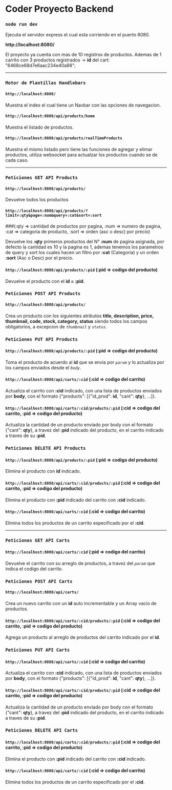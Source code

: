 # Coder Proyecto Backend

### `node run dev`

Ejecuta el servidor express el cual esta corriendo en el puerto 8080.

**http://localhost:8080/**

El proyecto ya cuenta con mas de 10 registros de productos.
Ademas de 1 carrito con 3 productos registrados -> **id** del cart: "6468ce68d7e6aac234e40a88";

***

### `Motor de Plantillas Handlebars`

#### `http://localhost:8080/`

Muestra el index el cual tiene un Navbar con las opciones de navegacion.

#### `http://localhost:8080/api/products/home`

Muestra el listado de productos.

#### `http://localhost:8080/api/products/realTimeProducts`

Muestra el mismo listado pero tiene las funciones de agregar y elimar productos, 
utiliza websocket para actualzar los productos cuando se de cada caso.

***

### `Peticiones GET API Products`

#### `http://localhost:8080/api/products/`

Devuelve todos los productos

#### `http://localhost:8080/api/products/?limit=:qty&page=:num&query=:cat&sort=:sort`

###(:qty => cantidad de productos por pagina, :num => numero de pagina, :cat => categoria de producto, :sort => orden (asc o desc) por precio)

Devuelve los **:qty** primeros productos del N° **:num** de pagina asignada, por defecto la cantidad es 10 y la pagina es 1,
ademas tenemos los parametros de query y sort los cuales hacen un filtro por **:cat** (Categoria) y un orden **:sort** (Asc o Desc) por el precio.

#### `http://localhost:8080/api/products/:pid` (:pid => codigo del producto)

Devuelve el producto con el **id = :pid**.

### `Peticiones POST API Products`

#### `http://localhost:8080/api/products/`

Crea un producto con los siguientes atributos **title, description, price, thumbnail, code, stock, category, status**
siendo todos los campos obligatorios, a excepcion de _`thumbnail`_ y _`status`_.

### `Peticiones PUT API Products`

#### `http://localhost:8080/api/products/:pid` (:pid => codigo del producto)

Toma el producto de acuerdo al **id** que se envia por _`param`_ y lo actualiza por los campos enviados desde el _`body`_.

#### `http://localhost:8080/api/carts/:cid` (:cid => codigo del carrito)

Actualiza el carrito con **:cid** indicado, con una lista de productos enviados por **body**, con el formato {"products": [{"id_prod": **id**, "cant": **qty**}, ...]}.

#### `http://localhost:8080/api/carts/:cid/products/:pid` (:cid => codigo del carrito, :pid => codigo del producto)

Actualiza la cantidad de un producto enviado por body con el formato {"cant": **qty**}, a travez del **:pid** indicado del producto, 
en el carrito indicado a traves de su **:pid**.

### `Peticiones DELETE API Products`

#### `http://localhost:8080/api/products/:pid` (:pid => codigo del producto)

Elimina el producto con **id** indicado.

#### `http://localhost:8080/api/carts/:cid/products/:pid` (:cid => codigo del carrito, :pid => codigo del producto)

Elimina el producto con **:pid** indicado del carrito con **:cid** indicado.

#### `http://localhost:8080/api/carts/:cid` (:cid => codigo del carrito)

Elimina todos los productos de un carrito especificado por el **:cid**.

***

### `Peticiones GET API Carts`

#### `http://localhost:8080/api/carts/:cid` (:pid => codigo del carrito)

Devuelve el carrito con su arreglo de productos, a travez del _`param`_ que indica el codigo del carrito.

### `Peticiones POST API Carts`

#### `http://localhost:8080/api/carts/`

Crea un nuevo carrito con un **id** auto incrementable y un Array vacio de productos.

#### `http://localhost:8080/api/carts/:cid/products/:pid` (:cid => codigo del carrito, :pid => codigo del producto)

Agrega un producto al arreglo de productos del carrito indicado por el **id**.

### `Peticiones PUT API Carts`

#### `http://localhost:8080/api/carts/:cid` (:cid => codigo del carrito)

Actualiza el carrito con **:cid** indicado, con una lista de productos enviados por **body**, con el formato {"products": [{"id_prod": **id**, "cant": **qty**}, ...]}.

#### `http://localhost:8080/api/carts/:cid/products/:pid` (:cid => codigo del carrito, :pid => codigo del producto)

Actualiza la cantidad de un producto enviado por body con el formato {"cant": **qty**}, a travez del **:pid** indicado del producto, 
en el carrito indicado a traves de su **:pid**.

### `Peticiones DELETE API Carts`

#### `http://localhost:8080/api/carts/:cid/products/:pid` (:cid => codigo del carrito, :pid => codigo del producto)

Elimina el producto con **:pid** indicado del carrito con **:cid** indicado.

#### `http://localhost:8080/api/carts/:cid` (:cid => codigo del carrito)

Elimina todos los productos de un carrito especificado por el **:cid**.
